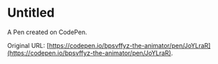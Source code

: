 # Untitled

A Pen created on CodePen.

Original URL: [https://codepen.io/bpsvffyz-the-animator/pen/JoYLraR](https://codepen.io/bpsvffyz-the-animator/pen/JoYLraR).

